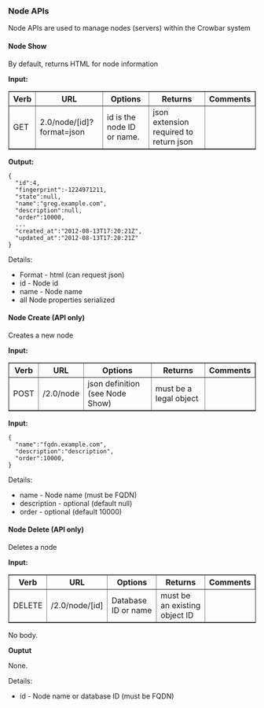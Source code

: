 ### Node APIs

Node APIs are used to manage nodes (servers) within the Crowbar system

#### Node Show

By default, returns HTML for node information

**Input:**



<table border=1>
<tr><th> Verb </th><th> URL </th><th> Options </th><th> Returns </th><th> Comments </th></tr>
<tr><td> GET  </td><td> 2.0/node/[id]?format=json </td><td> id is the node ID or name. </td><td> json extension required to return json  </td></tr>
</table>


**Output:**

    {
      "id":4,
      "fingerprint":-1224971211,
      "state":null,
      "name":"greg.example.com",
      "description":null,
      "order":10000,
      ...
      "created_at":"2012-08-13T17:20:21Z",
      "updated_at":"2012-08-13T17:20:21Z"
    }

Details:

* Format - html (can request json)
* id - Node id
* name - Node name
* all Node properties serialized

#### Node Create (API only)

Creates a new node

**Input:**

<table border=1>
<tr><th> Verb </th><th> URL </th><th> Options </th><th> Returns </th><th> Comments </th></tr>
<tr><td> POST  </td><td> /2.0/node </td><td> json definition (see Node Show) </td><td> must be a legal object </td></tr>
</table>

**Input:**

    {
      "name":"fqdn.example.com",
      "description":"description",
      "order":10000,
    }

Details:

* name - Node name (must be FQDN)
* description - optional (default null)
* order - optional (default 10000) 

#### Node Delete (API only)

Deletes a node

**Input:**

<table border=1>
<tr><th> Verb </th><th> URL </th><th> Options </th><th> Returns </th><th> Comments </th></tr>
<tr><td> DELETE  </td><td> /2.0/node/[id] </td><td> Database ID or name </td><td> must be an existing object ID </td></tr>
</table>

No body.

**Ouptut**

None.

Details:

* id - Node name or database ID (must be FQDN)
